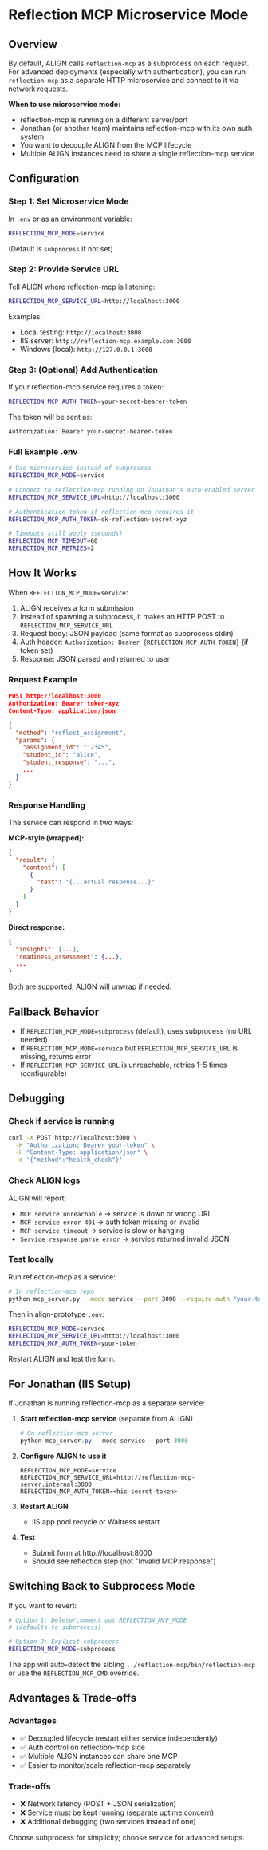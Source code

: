 # Reflection MCP Microservice Mode

## Overview

By default, ALIGN calls `reflection-mcp` as a subprocess on each request. For advanced deployments (especially with authentication), you can run `reflection-mcp` as a separate HTTP microservice and connect to it via network requests.

**When to use microservice mode:**
- reflection-mcp is running on a different server/port
- Jonathan (or another team) maintains reflection-mcp with its own auth system
- You want to decouple ALIGN from the MCP lifecycle
- Multiple ALIGN instances need to share a single reflection-mcp service

## Configuration

### Step 1: Set Microservice Mode

In `.env` or as an environment variable:

```bash
REFLECTION_MCP_MODE=service
```

(Default is `subprocess` if not set)

### Step 2: Provide Service URL

Tell ALIGN where reflection-mcp is listening:

```bash
REFLECTION_MCP_SERVICE_URL=http://localhost:3000
```

Examples:
- Local testing: `http://localhost:3000`
- IIS server: `http://reflection-mcp.example.com:3000`
- Windows (local): `http://127.0.0.1:3000`

### Step 3: (Optional) Add Authentication

If your reflection-mcp service requires a token:

```bash
REFLECTION_MCP_AUTH_TOKEN=your-secret-bearer-token
```

The token will be sent as:
```
Authorization: Bearer your-secret-bearer-token
```

### Full Example .env

```bash
# Use microservice instead of subprocess
REFLECTION_MCP_MODE=service

# Connect to reflection-mcp running on Jonathan's auth-enabled server
REFLECTION_MCP_SERVICE_URL=http://localhost:3000

# Authentication token if reflection-mcp requires it
REFLECTION_MCP_AUTH_TOKEN=sk-reflection-secret-xyz

# Timeouts still apply (seconds)
REFLECTION_MCP_TIMEOUT=60
REFLECTION_MCP_RETRIES=2
```

## How It Works

When `REFLECTION_MCP_MODE=service`:

1. ALIGN receives a form submission
2. Instead of spawning a subprocess, it makes an HTTP POST to `REFLECTION_MCP_SERVICE_URL`
3. Request body: JSON payload (same format as subprocess stdin)
4. Auth header: `Authorization: Bearer {REFLECTION_MCP_AUTH_TOKEN}` (if token set)
5. Response: JSON parsed and returned to user

### Request Example

```json
POST http://localhost:3000
Authorization: Bearer token-xyz
Content-Type: application/json

{
  "method": "reflect_assignment",
  "params": {
    "assignment_id": "12345",
    "student_id": "alice",
    "student_response": "...",
    ...
  }
}
```

### Response Handling

The service can respond in two ways:

**MCP-style (wrapped):**
```json
{
  "result": {
    "content": [
      {
        "text": "{...actual response...}"
      }
    ]
  }
}
```

**Direct response:**
```json
{
  "insights": [...],
  "readiness_assessment": {...},
  ...
}
```

Both are supported; ALIGN will unwrap if needed.

## Fallback Behavior

- If `REFLECTION_MCP_MODE=subprocess` (default), uses subprocess (no URL needed)
- If `REFLECTION_MCP_MODE=service` but `REFLECTION_MCP_SERVICE_URL` is missing, returns error
- If `REFLECTION_MCP_SERVICE_URL` is unreachable, retries 1–5 times (configurable)

## Debugging

### Check if service is running

```bash
curl -X POST http://localhost:3000 \
  -H "Authorization: Bearer your-token" \
  -H "Content-Type: application/json" \
  -d '{"method":"health_check"}'
```

### Check ALIGN logs

ALIGN will report:
- `MCP service unreachable` → service is down or wrong URL
- `MCP service error 401` → auth token missing or invalid
- `MCP service timeout` → service is slow or hanging
- `Service response parse error` → service returned invalid JSON

### Test locally

Run reflection-mcp as a service:

```bash
# In reflection-mcp repo
python mcp_server.py --mode service --port 3000 --require-auth "your-token"
```

Then in align-prototype `.env`:

```bash
REFLECTION_MCP_MODE=service
REFLECTION_MCP_SERVICE_URL=http://localhost:3000
REFLECTION_MCP_AUTH_TOKEN=your-token
```

Restart ALIGN and test the form.

## For Jonathan (IIS Setup)

If Jonathan is running reflection-mcp as a separate service:

1. **Start reflection-mcp service** (separate from ALIGN)
   ```powershell
   # On reflection-mcp server
   python mcp_server.py --mode service --port 3000
   ```

2. **Configure ALIGN to use it**
   ```
   REFLECTION_MCP_MODE=service
   REFLECTION_MCP_SERVICE_URL=http://reflection-mcp-server.internal:3000
   REFLECTION_MCP_AUTH_TOKEN=<his-secret-token>
   ```

3. **Restart ALIGN**
   - IIS app pool recycle or Waitress restart

4. **Test**
   - Submit form at http://localhost:8000
   - Should see reflection step (not "Invalid MCP response")

## Switching Back to Subprocess Mode

If you want to revert:

```bash
# Option 1: Delete/comment out REFLECTION_MCP_MODE
# (defaults to subprocess)

# Option 2: Explicit subprocess
REFLECTION_MCP_MODE=subprocess
```

The app will auto-detect the sibling `../reflection-mcp/bin/reflection-mcp` or use the `REFLECTION_MCP_CMD` override.

## Advantages & Trade-offs

### Advantages
- ✅ Decoupled lifecycle (restart either service independently)
- ✅ Auth control on reflection-mcp side
- ✅ Multiple ALIGN instances can share one MCP
- ✅ Easier to monitor/scale reflection-mcp separately

### Trade-offs
- ❌ Network latency (POST + JSON serialization)
- ❌ Service must be kept running (separate uptime concern)
- ❌ Additional debugging (two services instead of one)

Choose subprocess for simplicity; choose service for advanced setups.
